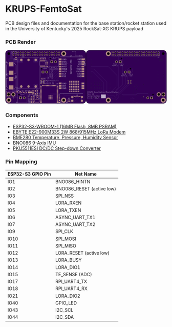 # KRUPS-FemtoSat
PCB design files and documentation for the base station/rocket station used in the University of Kentucky's 2025 RockSat-XG KRUPS payload

### PCB Render
<img src="Documentation/pcbtop.png" width="50%"><img src="Documentation/pcbbottom.png" width="50%">

### Components
- [ESP32-S3-WROOM-1 (16MB Flash, 8MB PSRAM)](https://www.espressif.com/sites/default/files/documentation/esp32-s3-wroom-1_wroom-1u_datasheet_en.pdf)
- [EBYTE E22-900M33S 2W 868/915MHz LoRa Modem](https://www.cdebyte.com/pdf-down.aspx?id=2954)
- [BME280 Temperature, Pressure, Humidity Sensor](https://www.bosch-sensortec.com/media/boschsensortec/downloads/datasheets/bst-bme280-ds002.pdf)
- [BNO086 9-Axis IMU](https://www.mouser.com/datasheet/2/1480/BNO080_085_Datasheet-3196201.pdf)
- [PKU5511ESI DC/DC Step-down Converter](https://flexpowermodules.com/resources/fpm-techspec-pku5500e)

### Pin Mapping
| ESP32-S3 GPIO Pin | Net Name |
| --- | --- |
| IO1 | BNO086_HINTN |
| IO2 | BNO086_RESET (active low) |
| IO3 | SPI_NSS |
| IO4 | LORA_RXEN |
| IO5 | LORA_TXEN |
| IO6 | ASYNC_UART_TX1 |
| IO7 | ASYNC_UART_TX2 |
| IO9 | SPI_CLK |
| IO10 | SPI_MOSI |
| IO11 | SPI_MISO |
| IO12 | LORA_RESET (active low)|
| IO13 | LORA_BUSY |
| IO14 | LORA_DIO1 |
| IO15 | TE_SENSE (ADC) |
| IO17 | RPI_UART4_TX |
| IO18 | RPI_UART4_RX |
| IO21 | LORA_DIO2 |
| IO40 | GPIO_LED |
| IO43 | I2C_SCL |
| IO44 | I2C_SDA |


